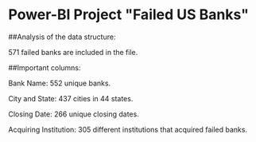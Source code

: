 # Power-BI Project "Failed US Banks"

##Analysis of the data structure:

571 failed banks are included in the file.

##Important columns:

Bank Name: 552 unique banks.

City and State: 437 cities in 44 states.

Closing Date: 266 unique closing dates.

Acquiring Institution: 305 different institutions that acquired failed banks.
